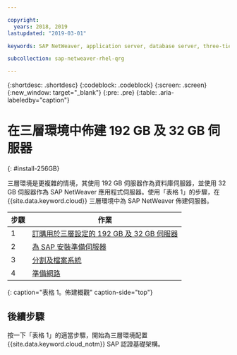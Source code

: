 ```yaml
---

copyright:
  years: 2018, 2019
lastupdated: "2019-03-01"

keywords: SAP NetWeaver, application server, database server, three-tier

subcollection: sap-netweaver-rhel-qrg

---
```


{:shortdesc: .shortdesc}
{:codeblock: .codeblock}
{:screen: .screen}
{:new_window: target="_blank"}
{:pre: .pre}
{:table: .aria-labeledby="caption"}

# 在三層環境中佈建 192 GB 及 32 GB 伺服器
{: #install-256GB}

三層環境是更複雜的情境，其使用 192 GB 伺服器作為資料庫伺服器，並使用 32 GB 伺服器作為 SAP NetWeaver 應用程式伺服器。使用「表格 1」的步驟，在 {{site.data.keyword.cloud}} 三層環境中為 SAP NetWeaver 佈建伺服器。

|步驟 |作業 |
| --- | --- |
|1 |[訂購用於三層設定的 192 GB 及 32 GB 伺服器](/docs/infrastructure/sap-netweaver-rhel-qrg?topic=sap-netweaver-rhel-qrg-install_three_tier) |
|2 |[為 SAP 安裝準備伺服器](/docs/infrastructure/sap-netweaver-rhel-qrg?topic=sap-netweaver-rhel-qrg-prepare_256GB) |
|3 |[分割及檔案系統](/docs/infrastructure/sap-netweaver-rhel-qrg?topic=sap-netweaver-rhel-qrg-3-partitioning-and-file-systems) |
|4 |[準備網路](/docs/infrastructure/sap-netweaver-rhel-qrg?topic=sap-netweaver-rhel-qrg-network#network) |
{: caption="表格 1。佈建概觀" caption-side="top"}

## 後續步驟

按一下「表格 1」的適當步驟，開始為三層環境配置 {{site.data.keyword.cloud_notm}} SAP 認證基礎架構。

